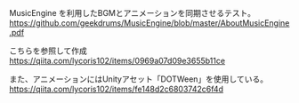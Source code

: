 MusicEngine を利用したBGMとアニメーションを同期させるテスト。
https://github.com/geekdrums/MusicEngine/blob/master/AboutMusicEngine.pdf

こちらを参照して作成
https://qiita.com/lycoris102/items/0969a07d09e3655b11ce

また、アニメーションにはUnityアセット「DOTWeen」を使用している。
https://qiita.com/lycoris102/items/fe148d2c6803742c6f4d